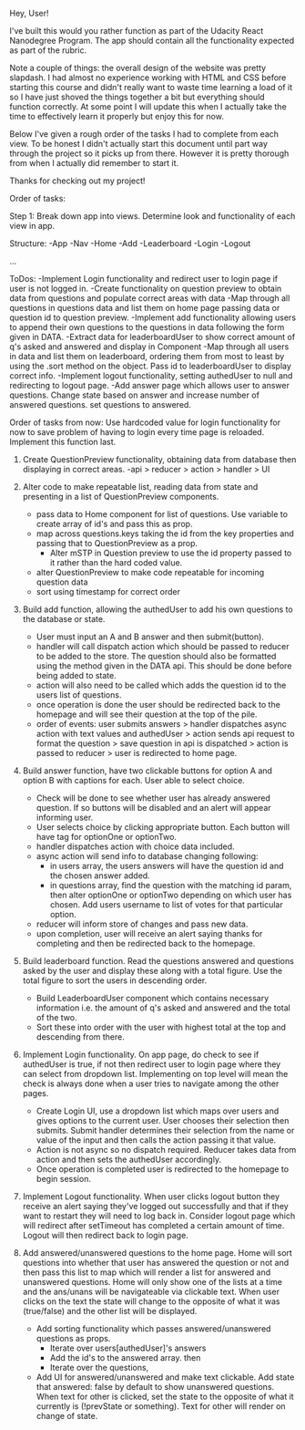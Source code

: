 Hey, User!

I've built this would you rather function as part of the Udacity React Nanodegree Program. The app should contain all the functionality expected as part of the rubric.

Note a couple of things: the overall design of the website was pretty slapdash. I had almost no experience working with HTML and CSS before starting this course and didn't really want to waste time learning a load of it so I have just shoved the things together a bit but everything should function correctly. At some point I will update this when I actually take the time to effectively learn it properly but enjoy this for now.

Below I've given a rough order of the tasks I had to complete from each view. To be honest I didn't actually start this document until part way through the project so it picks up from there. However it is pretty thorough from when I actually did remember to start it.

Thanks for checking out my project!


Order of tasks:

Step 1: Break down app into views. Determine look and functionality of each view in app.

Structure:
-App
-Nav
    -Home
    -Add
    -Leaderboard
    -Login
    -Logout


...


ToDos:
-Implement Login functionality and redirect user to login page if user is not logged in.
-Create functionality on question preview to obtain data from questions and populate correct areas with data
-Map through all questions in questions data and list them on home page passing data or question id to question preview.
-Implement add functionality allowing users to append their own questions to the questions in data following the form given in DATA.
-Extract data for leaderboardUser to show correct amount of q's asked and answered and display in Component
-Map through all users in data and list them on leaderboard, ordering them from most to least by using the .sort method on the object. Pass id to leaderboardUser to display correct info.
-Implement logout functionality, setting authedUser to null and redirecting to logout page.
-Add answer page which allows user to answer questions. Change state based on answer and increase number of answered questions. set questions to answered.

Order of tasks from now:
Use hardcoded value for login functionality for now to save problem of having to login every time page is reloaded. Implement this function last.

1. Create QuestionPreview functionality, obtaining data from database then displaying in correct areas.
    -api > reducer > action > handler > UI

2. Alter code to make repeatable list, reading data from state and presenting in a list of QuestionPreview components.
    - pass data to Home component for list of questions. Use variable to create array of id's and pass this as prop.
    - map across questions.keys taking the id from the key properties and passing that to QuestionPreview as a prop.
        - Alter mSTP in Question preview to use the id property passed to it rather than the hard coded value.
    - alter QuestionPreview to make code repeatable for incoming question data
    - sort using timestamp for correct order

3. Build add function, allowing the authedUser to add his own questions to the database or state.
    - User must input an A and B answer and then submit(button).
    - handler will call dispatch action which should be passed to reducer to be added to the store. The question should also be formatted using the method given in the DATA api. This should be done before being added to state.
    - action will also need to be called which adds the question id to the users list of questions.
    - once operation is done the user should be redirected back to the homepage and will see their question at the top of the pile.
    - order of events: user submits answers > handler dispatches async action with text values and authedUser > action sends api request to format the question > save question in api is dispatched > action is passed to reducer > user is redirected to home page.


4. Build answer function, have two clickable buttons for option A and option B with captions for each. User able to select choice.
    - Check will be done to see whether user has already answered question. If so buttons will be disabled and an alert will appear informing user.
    - User selects choice by clicking appropriate button. Each button will have tag for optionOne or optionTwo.
    - handler dispatches action with choice data included.
    - async action will send info to database changing following:
        - in users array, the users answers will have the question id and the chosen answer added.
        - in questions array, find the question with the matching id param, then alter optionOne or optionTwo depending on which user has chosen. Add users username to list of votes for that particular option.
    - reducer will inform store of changes and pass new data.
    - upon completion, user will receive an alert saying thanks for completing and then be redirected back to the homepage.

5. Build leaderboard function. Read the questions answered and questions asked by the user and display these along with a total figure. Use the total figure to sort the users in descending order.
    - Build LeaderboardUser component which contains necessary information i.e. the amount of q's asked and answered and the total of the two.
    - Sort these into order with the user with highest total at the top and descending from there.

6. Implement Login functionality. On app page, do check to see if authedUser is true, if not then redirect user to login page where they can select from dropdown list. Implementing on top level will mean the check is always done when a user tries to navigate among the other pages.
    - Create Login UI, use a dropdown list which maps over users and gives options to the current user. User chooses their selection then submits. Submit handler determines their selection from the name or value of the input and then calls the action passing it that value.
    - Action is not async so no dispatch required. Reducer takes data from action and then sets the authedUser accordingly.
    - Once operation is completed user is redirected to the homepage to begin session.

7. Implement Logout functionality. When user clicks logout button they receive an alert saying they've logged out successfully and that if they want to restart they will need to log back in. Consider logout page which will redirect after setTimeout has completed a certain amount of time. Logout will then redirect back to login page.

8. Add answered/unanswered questions to the home page. Home will sort questions into whether that user has answered the question or not and then pass this list to map which will render a list for answered and unanswered questions. Home will only show one of the lists at a time and the ans/unans will be navigateable via clickable text. When user clicks on the text the state will change to the opposite of what it was (true/false) and the other list will be displayed.
    - Add sorting functionality which passes answered/unanswered questions as props.
        - Iterate over users[authedUser]'s answers
        - Add the id's to the answered array.
        then
        - Iterate over the questions,
    - Add UI for answered/unanswered and make text clickable. Add state that answered: false by default to show unanswered questions. When text for other is clicked, set the state to the opposite of what it currently is (!prevState or something). Text for other will render on change of state.
